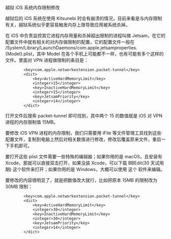 越狱 iOS 系统内存限制修改

越狱后的 iOS 系统在使用 Kitsunebi 时会有崩溃的情况，目前来看是与内存限制有关，越狱系统似乎更容易触发内存上限导致应用被系统杀掉。

在 iOS 中负责监控其它进程内存用量和杀掉超出限制的进程叫做 Jetsam，在它的配置文件中就有相关的对内存做限制的配置，它的配置文件一般在 /System/Library/LaunchDaemons/com.apple.jetsamproperties.{Model}.plist，其中 Model 在各个手机上可能都不一样，也有可能有多个这样的文件。里面对 VPN 进程做限制的条目是：

			<key>com.apple.networkextension.packet-tunnel</key>
			<dict>
				<key>ActiveHardMemoryLimit</key>
				<integer>15</integer>
				<key>InactiveHardMemoryLimit</key>
				<integer>15</integer>
				<key>JetsamPriority</key>
				<integer>14</integer>
			</dict>
打开文件后搜索 packet-tunnel 即可找到，其中两个 15 的数值就是 iOS 对 VPN 进程的内存限制值 15MB。

要修改 iOS VPN 进程的内存限制，我们只需要用 iFile 等文件管理工具找到这些配置文件，复制到电脑上然后对相关数值进行修改，修改后覆盖原来文件，重启一下手机即可。

要打开这些 plist 文件需要一些特殊的编辑器；如果你用的是 macOS，且安装有 Xcode，那就可以直接双击打开，如果没装 Xcode，可以下载 BBEdit(30 天试用期) 这个软件来打开；如果你用的是 Windows，大概可以使用 这个 软件来编辑。

要修改的内容很明显了，就是把数值改大就行，比如把原本 15MB 的限制改为 30MB 限制：

			<key>com.apple.networkextension.packet-tunnel</key>
			<dict>
				<key>ActiveHardMemoryLimit</key>
				<integer>30</integer>
				<key>InactiveHardMemoryLimit</key>
				<integer>30</integer>
				<key>JetsamPriority</key>
				<integer>14</integer>
			</dict>
